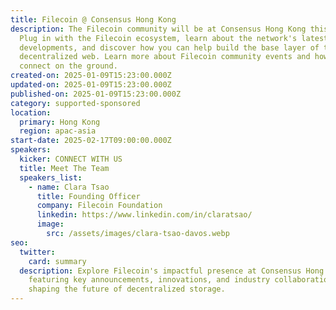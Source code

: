 ```yaml
---
title: Filecoin @ Consensus Hong Kong
description: The Filecoin community will be at Consensus Hong Kong this year!
  Plug in with the Filecoin ecosystem, learn about the network's latest
  developments, and discover how you can help build the base layer of the
  decentralized web. Learn more about Filecoin community events and how you can
  connect on the ground.
created-on: 2025-01-09T15:23:00.000Z
updated-on: 2025-01-09T15:23:00.000Z
published-on: 2025-01-09T15:23:00.000Z
category: supported-sponsored
location:
  primary: Hong Kong
  region: apac-asia
start-date: 2025-02-17T09:00:00.000Z
speakers:
  kicker: CONNECT WITH US
  title: Meet The Team
  speakers_list:
    - name: Clara Tsao
      title: Founding Officer
      company: Filecoin Foundation
      linkedin: https://www.linkedin.com/in/claratsao/
      image:
        src: /assets/images/clara-tsao-davos.webp
seo:
  twitter:
    card: summary
  description: Explore Filecoin's impactful presence at Consensus Hong Kong,
    featuring key announcements, innovations, and industry collaborations
    shaping the future of decentralized storage.
---
```

